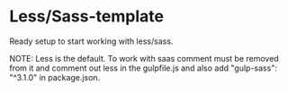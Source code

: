 # Less/Sass-template
 Ready setup to start working with less/sass.

 NOTE:
Less is the default. To work with saas comment must be removed from it and comment out less in the gulpfile.js and also add "gulp-sass": "^3.1.0" in package.json.
